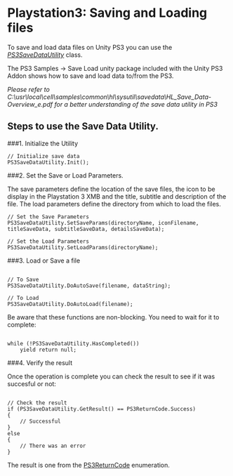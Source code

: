 Playstation3: Saving and Loading files
======================================


To save and load data files on Unity PS3 you can use the _[PS3SaveDataUtility](scriptref:ps3savedatautility.html.html)_ class.

The PS3 Samples -> Save Load unity package included with the Unity PS3 Addon shows how to save and load data to/from the PS3.

_Please refer to C:\usr\local\cell\samples\common\hl\sysutil\savedata\HL_Save_Data-Overview_e.pdf for a better understanding of the save data utility in PS3_


Steps to use the Save Data Utility.
-----------------------------------


###1. Initialize the Utility

````
// Initialize save data
PS3SaveDataUtility.Init();
````

###2. Set the Save or Load Parameters.

The save parameters define the location of the save files, the icon to be display in the Playstation 3 XMB and the title, subtitle and description of the file.
The load parameters define the directory from which to load the files.

````
// Set the Save Parameters
PS3SaveDataUtility.SetSaveParams(directoryName, iconFilename, titleSaveData, subtitleSaveData, detailsSaveData);

// Set the Load Parameters
PS3SaveDataUtility.SetLoadParams(directoryName);
````

###3. Load or Save a file

````

// To Save
PS3SaveDataUtility.DoAutoSave(filename, dataString);

// To Load
PS3SaveDataUtility.DoAutoLoad(filename);

````

Be aware that these functions are non-blocking. You need to wait for it to complete:

````

while (!PS3SaveDataUtility.HasCompleted())
    yield return null;

````

###4. Verify the result

Once the operation is complete you can check the result to see if it was succesful or not:

````

// Check the result
if (PS3SaveDataUtility.GetResult() == PS3ReturnCode.Success)
{
    // Successful
}
else
{
    // There was an error
}

````

The result is one from the [PS3ReturnCode](scriptref:ps3returncode.html.html) enumeration.
